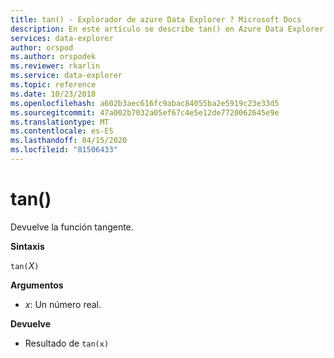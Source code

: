 ```yaml
---
title: tan() - Explorador de azure Data Explorer ? Microsoft Docs
description: En este artículo se describe tan() en Azure Data Explorer.
services: data-explorer
author: orspod
ms.author: orspodek
ms.reviewer: rkarlin
ms.service: data-explorer
ms.topic: reference
ms.date: 10/23/2018
ms.openlocfilehash: a602b3aec616fc9abac84055ba2e5919c23e33d5
ms.sourcegitcommit: 47a002b7032a05ef67c4e5e12de7720062645e9e
ms.translationtype: MT
ms.contentlocale: es-ES
ms.lasthandoff: 04/15/2020
ms.locfileid: "81506433"
---
```

# <a name="tan"></a>tan()

Devuelve la función tangente.

**Sintaxis**

`tan(`*X*`)`

**Argumentos**

* *x*: Un número real.

**Devuelve**

* Resultado de `tan(x)`